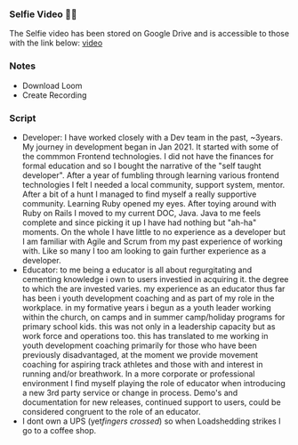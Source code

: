 ### Selfie Video 🤳🏾

The Selfie video has been stored on Google Drive and is accessible to those with the link below:
[video](https://drive.google.com/file/d/1INfxHGN7MtpxaLGZDuf_HfEyO6reI8Od/view?usp=sharing)

### Notes
- Download Loom
- Create Recording

### Script
 - Developer: I have worked closely with a Dev team in the past, ~3years. My journey in development began in Jan 2021. It started with some of the commmon Frontend technologies. I did not have the finances for formal education and so I bought the narrative of the "self taught developer". After a year of fumbling through learning various frontend technologies I felt I needed a local community, support system, mentor. After a bit of a hunt I managed to find myself a really supportive community. Learning Ruby opened my eyes. After toying around with Ruby on Rails I moved to my current DOC, Java. Java to me feels complete and since picking it up I have had nothing but "ah-ha" moments. On the whole I have little to no experience as a developer but I am familiar with Agile and Scrum from my past experience of working with. Like so many I too am looking to gain further experience as a developer.
 - Educator: to me being a educator is all about regurgitating and cementing knowledge i own to users investied in acquiring it. the degree to which the are invested varies. my experience as an educator thus far has been i youth development coaching and as part of my role in the workplace. in my formative years i begun as a youth leader working within the church, on camps and in summer camp/holiday programs for primary school kids. this was not only in a leadership capacity but as work force and operations too. this has translated to me working in youth development coaching primarily for those who have been previously disadvantaged, at the moment we provide movement coaching for aspiring track athletes and those with and interest in running and/or breathwork. In a more corporate or professional environment I find myself playing the role of educator when introducing a new 3rd party service or change in process. Demo's and documentation for new releases, continued support to users, could be considered congruent to the role of an educator. 
 - I dont own a UPS (yet*fingers crossed*) so when Loadshedding strikes I go to a coffee shop.
